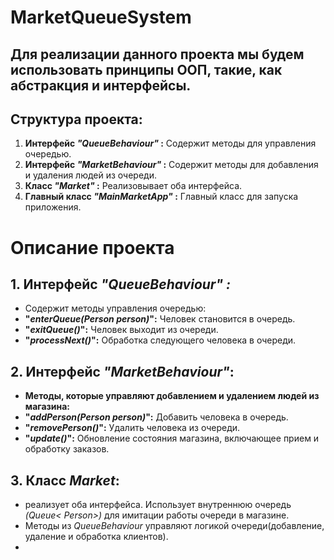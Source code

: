 # MarketQueueSystem
## Для реализации данного проекта мы будем использовать принципы ООП, такие, как абстракция и интерфейсы.

## Структура проекта:
1. **Интерфейс *"QueueBehaviour"* :**
 Содержит методы для управления очередью.
2. **Интерфейс *"MarketBehaviour"* :**
 Содержит методы для добавления и удаления
 людей из очереди.
3. **Класс *"Market"* :**
 Реализовывает оба интерфейса.
4. **Главный класс *"MainMarketApp"* :**
 Главный класс для запуска приложения.

# Описание проекта
## 1. **Интерфейс *"QueueBehaviour" :***
 * Содержит методы управления очередью:
 * **"*enterQueue(Person person)*":** Человек становится в очередь.
 * **"*exitQueue()*":** Человек выходит из очереди.
 * **"*processNext()*":** Обработка следующего человека в очереди.
## 2. **Интерфейс *"MarketBehaviour"*:**
 * **Методы, которые управляют добавлением и удалением людей из магазина:**
 * **"*addPerson(Person person)*":** Добавить человека в очередь.
 *  **"*removePerson()*":** Удалить человека из очереди.
 * **"*update()*":** Обновление состояния магазина, включающее прием и обработку заказов.
## 3. **Класс *Market*:**
 * реализует оба интерфейса. Использует внутреннюю очередь *(Queue< Person>)* для имитации работы очереди в магазине.
 * Методы из *QueueBehaviour* управляют логикой очереди(добавление, удаление и обработка клиентов).
 * 
